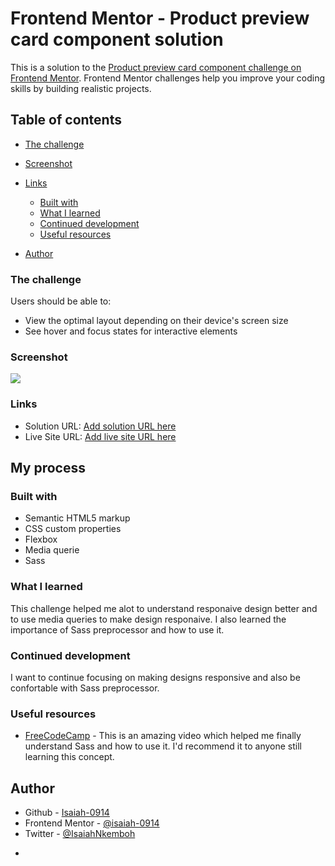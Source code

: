 # Frontend Mentor - Product preview card component solution

This is a solution to the [Product preview card component challenge on Frontend Mentor](https://www.frontendmentor.io/challenges/product-preview-card-component-GO7UmttRfa). Frontend Mentor challenges help you improve your coding skills by building realistic projects.

## Table of contents

- [The challenge](#the-challenge)
- [Screenshot](#screenshot)
- [Links](#links)

  - [Built with](#built-with)
  - [What I learned](#what-i-learned)
  - [Continued development](#continued-development)
  - [Useful resources](#useful-resources)

- [Author](#author)

### The challenge

Users should be able to:

- View the optimal layout depending on their device's screen size
- See hover and focus states for interactive elements

### Screenshot

![](./screenshot.jpg)

### Links

- Solution URL: [Add solution URL here](https://your-solution-url.com)
- Live Site URL: [Add live site URL here](https://your-live-site-url.com)

## My process

### Built with

- Semantic HTML5 markup
- CSS custom properties
- Flexbox
- Media querie
- Sass

### What I learned

This challenge helped me alot to understand responaive design better and to use media queries to make design responaive.
I also learned the importance of Sass preprocessor and how to use it.

### Continued development

I want to continue focusing on making designs responsive and also be confortable with Sass preprocessor.

### Useful resources

- [FreeCodeCamp](https://youtu.be/_a5j7KoflTs) - This is an amazing video which helped me finally understand Sass and how to use it. I'd recommend it to anyone still learning this concept.

## Author

- Github - [Isaiah-0914](https://github.com/Isaiah-0914)
- Frontend Mentor - [@isaiah-0914](https://www.frontendmentor.io/profile/Isaiah-0914)
- Twitter - [@IsaiahNkemboh](https://www.twitter.com/IsaiahNkemboh)

*

